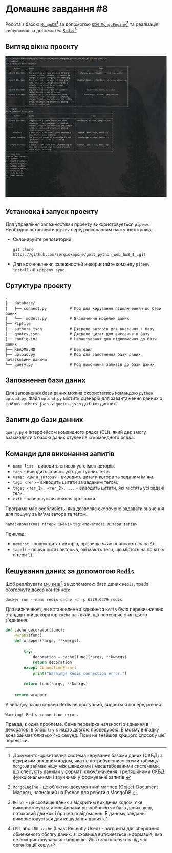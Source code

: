# Домашнє завдання #8

Робота з базою [`MongoDB`](https://www.mongodb.com/)[^1] за допомогою [`ODM MongoEngine`](https://docs.mongoengine.org/)[^2] та реалізація кешування за допомогою [`Redis`](https://redis.io/)[^3].

[^1]: Документо-орієнтована система керування базами даних (СКБД) з відкритим вихідним кодом, яка не потребує опису схеми таблиць. `MongoDB` займає нішу між швидкими і масштабованими системами, що оперують даними у форматі ключ/значення, і реляційними СКБД, функціональними і зручними у формуванні запитів.
[^2]: `MongoEngine` - це об'єктно-документний маппер (Object-Document Mapper), написаний на Python для роботи з MongoDB.
[^3]: `Redis` - це сховище даних з відкритим вихідним кодом, яке використовується мільйонами розробників як база даних, кеш, потоковий движок і брокер повідомлень. В даному завданні використовується для кешування даних.

## Вигляд вікна проекту

![Вигляд програми](./pictures/view.png)

## Установка і запуск проекту

Для управління залежностями проекту використовується `pipenv`. Необхідно встановити `pipenv` перед виконанням наступних кроків:

- Склонируйте репозиторий:

  ```shell
  git clone https://github.com/sergiokapone/goit_python_web_hw8_1_.git
  ```

- Для встановлення залежностей використайте команду `pipenv install` або `pipenv sync`.

## Сртуктура проекту

```text
.
├── database/
│   ├── connect.py          # Код для керування підключенням до бази даних
│   └──  models.py          # Визначення моделей даних
├── Pipfile
├── authors.json            # Джерело авторів для внесення в базу
├── quotes.json             # Джерело цитат для внесення в базу
├── config.ini              # Налаштування для підключення до бази даних
├── README.MD               # Цей файл
├── upload.py               # Код для заповнення бази даних початковими даними
└── query.py                # Код виконання запитів до бази даних
```

## Заповнення бази даних

Для заповнення бази даних можна скористатись командою `python upload.py`. Файл `upload.py`
містить сценарій для завантаження данних з файлів `authors.json` та `quotes.json` до бази данних.

## Запити до бази данних

`query.py` є інтерфейсом командного рядка (CLI). який дає змогу взаємодіяти з базою даних студентів із командного рядка.

## Команди для виконання запитів

- `name list` - виводить список усіх імен авторів.
- `tags` - виводить список усіх доступних тегів.
- `name: <ім'я_автора>` - виводить цитати автора за заданим ім'ям.
- `tag: <тег>` - виводить цитати за заданим тегом.
- `tags: <тег_1>, <тег_2>, ...` - виводить цитати, які містять усі задані теги.
- `exit` - завершує виконання програми.

Програма має особливість, яка дозволяє скорочено задавати значення для пошуку за ім'ям автора та тегом.

`name:<початкові літери імені>`
`tag:<початкові літери тегів>`

Приклад:

- `name:st` - пошук цитат авторів, прізвища яких починаються на `St`.
- `tag:li` - пошук цитат авторыв, які мають теги, що містять на початку літери `li`.

## Кешування даних за допомогою `Redis`

Щоб реалізувати [`LRU` кеш](<https://en.wikipedia.org/wiki/Cache_replacement_policies#Least_recently_used_(LRU)>)[^4] за допомогою бази даних `Redis`, треба розгорнути докер контейнер:

```shell
docker run --name redis-cache -d -p 6379:6379 redis
```

[^4]: `LRU`, або `LRU cache` (Least Recently Used) - алгоритм для зберігання обмеженого обсягу даних: зі сховища витісняється інформація, яка не використовувалася найдовше. Його застосовують під час організації кешу.

Для визначення, чи встановлене з'єднання з `Redis` було перевизначено стандартний декоратор `cache` на такий, що перевіряє стан цього з'єднання:

```python
def cache_decorator(func):
    @wraps(func)
    def wrapper(*args, **kwargs):

        try:
            decoration = cache(func)(*args, **kwargs)
            return decoration
        except ConnectionError:
            print("Warning! Redis connection error.")

        return func(*args, **kwargs)

    return wrapper
```

У випадку, якщо сервер Redis не доступний, видається попередження

```text
Warning! Redis connection error.
```

Правда, є одна проблема. Сама перевірка наявності з'єднання в декораторі в блоці `try` є надто довгою процедурою. В моєму випадку вона займає близько 4-х секунд.
Поки не знайшов кращого способу цієї перевірки.
